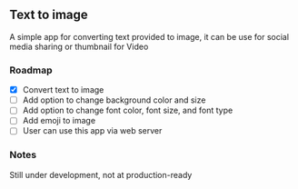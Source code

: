 ## Text to image
A simple app for converting text provided to image, it can be use for social media sharing or thumbnail for Video 

### Roadmap
- [x] Convert text to image
- [ ] Add option to change background color and size 
- [ ] Add option to change font color, font size, and font type 
- [ ] Add emoji to image 
- [ ] User can use this app via web server

### Notes
Still under development, not at production-ready